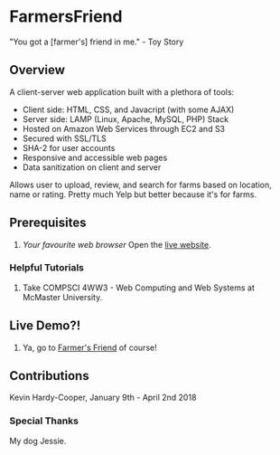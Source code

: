 # FarmersFriend
"You got a [farmer's] friend in me." - Toy Story

## Overview
A client-server web application built with a plethora of tools:
- Client side: HTML, CSS, and Javacript (with some AJAX)
- Server side: LAMP (Linux, Apache, MySQL, PHP) Stack
- Hosted on Amazon Web Services through EC2 and S3
- Secured with SSL/TLS
- SHA-2 for user accounts
- Responsive and accessible web pages
- Data sanitization on client and server

Allows user to upload, review, and search for farms based on location, name or rating.  Pretty much Yelp but better because it's for farms.

## Prerequisites
1. _Your favourite web browser_ Open the [live website](https://hardyckj.cs4ww3.ca).

### Helpful Tutorials
1. Take COMPSCI 4WW3 - Web Computing and Web Systems at McMaster University.

## Live Demo?!
1. Ya, go to [Farmer's Friend](https://hardyckj.cs4ww3.ca) of course!

## Contributions
Kevin Hardy-Cooper, January 9th - April 2nd 2018

### Special Thanks
My dog Jessie.
